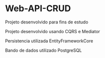 # Web-API-CRUD
Projeto desenvolvido para fins de estudo

Projeto desenvolvido usando CQRS e Mediator

Persistencia utilizada EntityFrameworkCore

Bando de dados utilizado PostgreSQL
